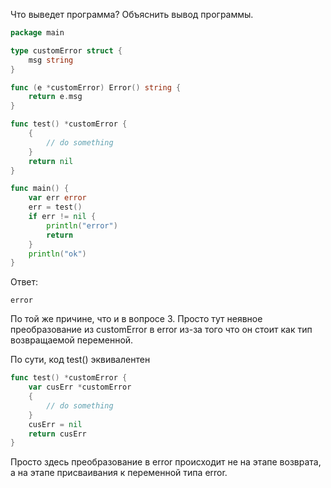 Что выведет программа? Объяснить вывод программы.

```go
package main

type customError struct {
	msg string
}

func (e *customError) Error() string {
	return e.msg
}

func test() *customError {
	{
		// do something
	}
	return nil
} 

func main() {
	var err error
	err = test()
	if err != nil {
		println("error")
		return
	}
	println("ok")
}
```

Ответ:
```
error
```

По той же причине, что и в вопросе 3. Просто тут неявное преобразование из customError в error из-за того что он стоит как тип возвращаемой переменной.

По сути, код test() эквивалентен

``` go
func test() *customError {
	var cusErr *customError
	{
		// do something
	}
	cusErr = nil
	return cusErr
} 
```

Просто здесь преобразование в error происходит не на этапе возврата, а на этапе присваивания к переменной типа error.

